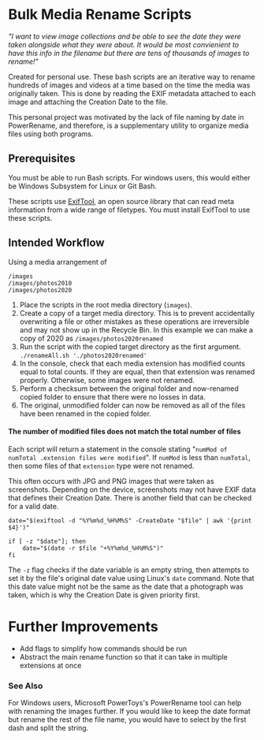 # Bulk Media Rename Scripts

*"I want to view image collections and be able to see the date they were taken alongside what they were about. It would be most convienient to have this info in the filename but there are tens of thousands of images to rename!"*

Created for personal use. These bash scripts are an iterative way to rename hundreds of images and videos at a time based on the time the media was originally taken. This is done by reading the EXIF metadata attached to each image and attaching the Creation Date to the file.

This personal project was motivated by the lack of file naming by date in PowerRename, and therefore, is a supplementary utility to organize media files using both programs.

## Prerequisites

You must be able to run Bash scripts. For windows users, this would either be Windows Subsystem for Linux or Git Bash.

These scripts use [ExifTool](https://github.com/exiftool/exiftool), an open source library that can read meta information from a wide range of filetypes. You must install ExifTool to use these scripts.

## Intended Workflow
Using a media arrangement of 
```
/images
/images/photos2010
/images/photos2020
```
1. Place the scripts in the root media directory (`images`).
2. Create a copy of a target media directory. This is to prevent accidentally overwriting a file or other mistakes as these operations are irreversible and may not show up in the Recycle Bin. In this example we can make a copy of 2020 as `/images/photos2020renamed`
3. Run the script with the copied target directory as the first argument. `./renameAll.sh './photos2020renamed'`
4. In the console, check that each media extension has modified counts equal to total counts. If they are equal, then that extension was renamed properly. Otherwise, some images were not renamed.
5. Perform a checksum between the original folder and now-renamed copied folder to ensure that there were no losses in data.
6. The original, unmodified folder can now be removed as all of the files have been renamed in the copied folder.

#### The number of modified files does not match the total number of files

Each script will return a statement in the console stating "`numMod of numTotal .extension files were modified`". If `numMod` is less than `numTotal`, then some files of that `extension` type were not renamed.

This often occurs with JPG and PNG images that were taken as screenshots. Depending on the device, screenshots may not have EXIF data that defines their Creation Date. There is another field that can be checked for a valid date.  

```
date="$(exiftool -d "%Y%m%d_%H%M%S" -CreateDate "$file" | awk '{print $4}')"

if [ -z "$date"]; then
    date="$(date -r $file "+%Y%m%d_%H%M%S")"
fi
```

The `-z` flag checks if the date variable is an empty string, then attempts to set it by the file's original date value using Linux's `date` command. Note that this date value might not be the same as the date that a photograph was taken, which is why the Creation Date is given priority first.

# Further Improvements

- Add flags to simplify how commands should be run
- Abstract the main rename function so that it can take in multiple extensions at once 

### See Also

For Windows users, Microsoft PowerToys's PowerRename tool can help with renaming the images further. If you would like to keep the date format but rename the rest of the file name, you would have to select by the first dash and split the string.
